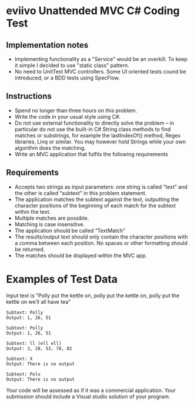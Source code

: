# eviivo Unattended MVC C# Coding Test

## Implementation notes

- Implementing functionality as a "Service" would be an overkill. To keep it simple I decided to use "static class" pattern.
- No need to UnitTest MVC controllers. Some UI oriented tests cound be introduced, or a BDD tests using SpecFlow.

## Instructions

- Spend no longer than three hours on this problem. 
- Write the code in your usual style using C#. 
- Do not use external functionality to directly solve the problem – in particular do not use the built-in C# String class methods to find matches or substrings, for example the lastIndexOf() method, Regex libraries, Linq or similar. You may however hold Strings while your own algorithm does the matching. 
- Write an MVC application that fulfils the following requirements

## Requirements

- Accepts two strings as input parameters: one string is called “text” and the other is called “subtext” in this problem statement.
- The application matches the subtext against the text, outputting the character positions of the beginning of each match for the subtext within the text. 
- Multiple matches are possible. 
- Matching is case insensitive. 
- The application should be called “TextMatch” 
- The results/output text should only contain the character positions with a comma between each position.  No spaces or other formatting should be returned.
- The matches should be displayed within the MVC app.

# Examples of Test Data

Input text is "Polly put the kettle on, polly put the kettle on, polly put the kettle on we’ll all have tea"

	Subtext: Polly
	Output: 1, 26, 51
	
	Subtext: Polly
	Output: 1, 26, 51
	
	Subtext: ll (ell ell)
	Output: 3, 28, 53, 78, 82
	
	Subtext: X
	Output: There is no output
	
	Subtext: Polx
	Output: There is no output

Your code will be assessed as if it was a commercial application. Your submission should include a Visual studio solution of your program. 



















